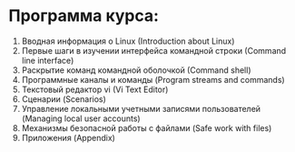 # Программа курса:
1. Вводная информация о Linux (Introduction about Linux)
2. Первые шаги в изучении интерфейса командной строки (Сommand line interface)
3. Раскрытие команд командной оболочкой (Сommand shell)
4. Программные каналы и команды (Program streams and commands)
5. Текстовый редактор vi (Vi Text Editor)
6. Сценарии (Scenarios)
7. Управление локальными учетными записями пользователей (Managing local user accounts)
8. Механизмы безопасной работы с файлами (Safe work with files) 
9. Приложения (Appendix)
